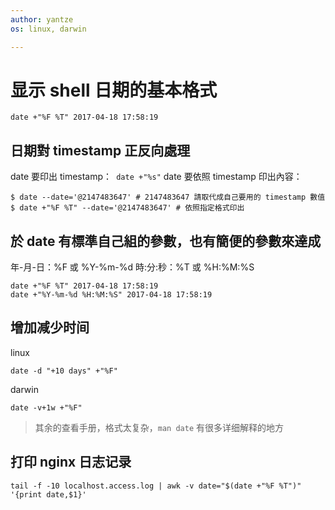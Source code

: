 ```yaml
---
author: yantze
os: linux, darwin

---
```


# 显示 shell 日期的基本格式
```
date +"%F %T" 2017-04-18 17:58:19
```

## 日期對 timestamp 正反向處理
date 要印出 timestamp：` date +"%s"`
date 要依照 timestamp 印出內容：
```
$ date --date='@2147483647' # 2147483647 請取代成自己要用的 timestamp 數值
$ date +"%F %T" --date='@2147483647' # 依照指定格式印出
```

## 於 date 有標準自己組的參數，也有簡便的參數來達成
年-月-日：%F 或 %Y-%m-%d
時:分:秒：%T 或 %H:%M:%S
```
date +"%F %T" 2017-04-18 17:58:19
date +"%Y-%m-%d %H:%M:%S" 2017-04-18 17:58:19
```

## 增加减少时间
linux
```
date -d "+10 days" +"%F"
```
darwin
```
date -v+1w +"%F"
```
> 其余的查看手册，格式太复杂，`man date` 有很多详细解释的地方

## 打印 nginx 日志记录
```
tail -f -10 localhost.access.log | awk -v date="$(date +"%F %T")" '{print date,$1}'
```

